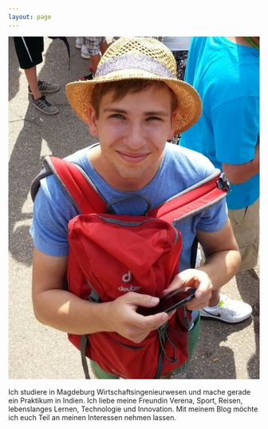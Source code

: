 ```yaml
---
layout: page
---
```


![Bild von Benjamin Bergner](/images/Benjamin_Bergner.jpg)

Ich studiere in Magdeburg Wirtschaftsingenieurwesen und mache gerade ein Praktikum in Indien.
Ich liebe meine Freundin Verena, Sport, Reisen, lebenslanges Lernen, Technologie und Innovation.
Mit meinem Blog möchte ich euch Teil an meinen Interessen nehmen lassen.

